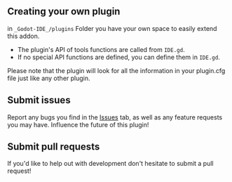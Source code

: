 ## Creating your own plugin
in `_Godot-IDE_/plugins` Folder you have your own space to easily extend this addon.

* The plugin's API of tools functions are called from `IDE.gd`.
* If no special API functions are defined, you can define them in `IDE.gd`.

Please note that the plugin will look for all the information in your plugin.cfg file just like any other plugin.

## Submit issues
Report any bugs you find in the [Issues](https://github.com/CodeNameTwister/Godot-IDE/issues) tab, as well as any feature requests you may have. Influence the future of this plugin!

## Submit pull requests
If you'd like to help out with development don't hesitate to submit a pull request!
